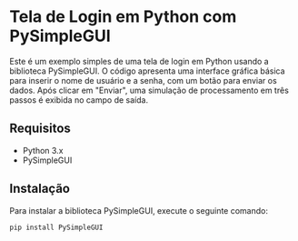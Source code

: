 # Tela de Login em Python com PySimpleGUI

Este é um exemplo simples de uma tela de login em Python usando a biblioteca PySimpleGUI. O código apresenta uma interface gráfica básica para inserir o nome de usuário e a senha, com um botão para enviar os dados. Após clicar em "Enviar", uma simulação de processamento em três passos é exibida no campo de saída.

## Requisitos

- Python 3.x
- PySimpleGUI

## Instalação

Para instalar a biblioteca PySimpleGUI, execute o seguinte comando:

```bash
pip install PySimpleGUI
